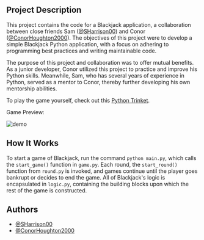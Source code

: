## Project Description

This project contains the code for a Blackjack application, a collaboration between close friends Sam ([@SHarrison00](https://github.com/SHarrison00)) and Conor ([@ConorHoughton2000](https://github.com/ConorHoughton2000)). The objectives of this project were to develop a simple Blackjack Python application, with a focus on adhering to programming best practices and writing maintainable code.

The purpose of this project and collaboration was to offer mutual benefits. As a junior developer, Conor utilized this project to practice and improve his Python skills. Meanwhile, Sam, who has several years of experience in Python, served as a mentor to Conor, thereby further developing his own mentorship abilities.

To play the game yourself, check out this [Python Trinket](https://trinket.io/python3/d4e4779584?outputOnly=true&runOption=run).

Game Preview:

![demo](https://s9.gifyu.com/images/SF90N.gif)

## How It Works

To start a game of Blackjack, run the command `python main.py`, which calls the `start_game()` function in `game.py`. Each round, the `start_round()` function from `round.py` is invoked, and games continue until the player goes bankrupt or decides to end the game. All of Blackjack's logic is encapsulated in `logic.py`, containing the building blocks upon which the rest of the game is constructed.


## Authors

- [@SHarrison00](https://github.com/SHarrison00)
- [@ConorHoughton2000](https://github.com/ConorHoughton2000)